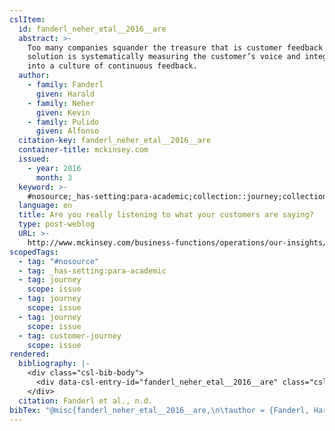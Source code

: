 ```yaml
---
cslItem:
  id: fanderl_neher_etal__2016__are
  abstract: >-
    Too many companies squander the treasure that is customer feedback. The
    solution is systematically measuring the customer’s voice and integrating it
    into a culture of continuous feedback.
  author:
    - family: Fanderl
      given: Harald
    - family: Neher
      given: Kevin
    - family: Pulido
      given: Alfonso
  citation-key: fanderl_neher_etal__2016__are
  container-title: mckinsey.com
  issued:
    - year: 2016
      month: 3
  keyword: >-
    #nosource;_has-setting:para-academic;collection::journey;collection::journey::journey::customer-journey
  language: en
  title: Are you really listening to what your customers are saying?
  type: post-weblog
  URL: >-
    http://www.mckinsey.com/business-functions/operations/our-insights/are-you-really-listening-to-what-your-customers-are-saying?cid=other-eml-alt-mip-mck-oth-1609
scopedTags:
  - tag: "#nosource"
  - tag: _has-setting:para-academic
  - tag: journey
    scope: issue
  - tag: journey
    scope: issue
  - tag: journey
    scope: issue
  - tag: customer-journey
    scope: issue
rendered:
  bibliography: |-
    <div class="csl-bib-body">
      <div data-csl-entry-id="fanderl_neher_etal__2016__are" class="csl-entry">Fanderl, H., Neher, K., &#38; Pulido, A. n.d.. Are you really listening to what your customers are saying? <i>Mckinsey.Com</i>. http://www.mckinsey.com/business-functions/operations/our-insights/are-you-really-listening-to-what-your-customers-are-saying?cid=other-eml-alt-mip-mck-oth-1609</div>
    </div>
  citation: Fanderl et al., n.d.
bibTex: "@misc{fanderl_neher_etal__2016__are,\n\tauthor = {Fanderl, Harald and Neher, Kevin and Pulido, Alfonso},\n\ttitle = {Are you really listening to what your customers are saying?},\n\thowpublished = {http://www.mckinsey.com/business-functions/operations/our-insights/are-you-really-listening-to-what-your-customers-are-saying?cid=other-eml-alt-mip-mck-oth-1609},\n}\n\n"
---
```

